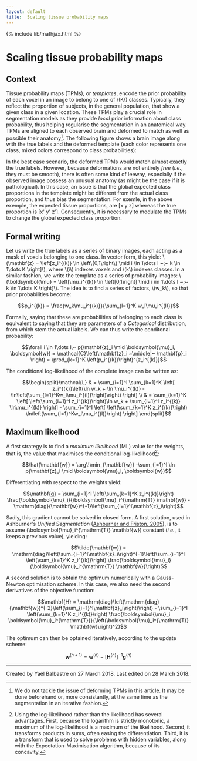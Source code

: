 ```yaml
---
layout: default
title:  Scaling tissue probability maps
---
```

{% include lib/mathjax.html %}

Scaling tissue probability maps
===============================

Context
-------

Tissue probability maps (TPMs), or _templates_, encode the prior probability of each voxel in an image to belong to one of \\(K\\) classes. Typically, they reflect the proportion of subjects, in the general population, that show a given class in a given location. These TPMs play a crucial role in segmentation models as they provide *local* prior information about class probability, thus helping regularise the segmentation in an anatomical way. TPMs are aligned to each observed brain and deformed to match as well as possible their anatomy[^registration]. The following figure shows a brain image along with the true labels and the deformed template (each color represents one class, mixed colors correspond to class probabilities):

[^registration]: We do not tackle the issue of deforming TPMs in this article. It may be done beforehand or, more consistantly, at the same time as the segmentation in an iterative fashion.

In the best case scenario, the deformed TPMs would match almost exactly the true labels. However, because deformations are not entirely _free_ (_i.e._, they must be smooth), there is often some kind of leeway, especially if the observed image possess an unusual anatomy (as might be the case if it is pathological). In this case, an issue is that the global expected class proportions in the template might be different from the actual class proportion, and thus bias the segmentation. For exemle, in the above exemple, the expected tissue proportions, are [x y z] whereas the true proportion is [x' y' z']. Consequently, it is necessary to modulate the TPMs to change the global expected class proportion.

Formal writing
--------------

Let us write the true labels as a series of binary images, each acting as a mask of voxels belonging to one class. In vector form, this yield: \\(\mathbf{z} = \left[z_i^{(k)} \in \left\\{0,1\right\\} \mid  i \in 1\dots I ~;~ k \in 1\dots K \right]\\), where \\(i\\) indexes voxels and \\(k\\) indexes classes. In a similar fashion, we write the template as a series of probability images: \\(\boldsymbol{\mu} = \left[\mu_i^{(k)} \in \left[0,1\right] \mid  i \in 1\dots I ~;~ k \in 1\dots K \right]\\). The idea is to find a series of factors, \\(w_k\\), so that prior probabilities become:

$$p_i^{(k)} = \frac{w_k\mu_i^{(k)}}{\sum_{l=1}^K w_l\mu_i^{(l)}}$$

Formally, saying that these are probabilities of belonging to each class is equivalent to saying that they are parameters of a _Categorical_ distribution, from which stem the actual labels. We can thus write the conditonal probability:

$$\forall i \in 1\dots I,~ p(\mathbf{z}_i \mid \boldsymbol{\mu}_i, \boldsymbol{w}) = \mathcal{C}\left(\mathbf{z}_i ~\middle|~ \mathbf{p}_i \right) = \prod_{k=1}^K \left(p_i^{(k)}\right)^{z_i^{(k)}}$$

The conditional log-likelihood of the complete image can be written as:

$$\begin{split}\mathcal{L} 
& = \sum_{i=1}^I \sum_{k=1}^K \left[ z_i^{(k)}\left(\ln w_k + \ln \mu_i^{(k)} - \ln\left(\sum_{l=1}^Kw_l\mu_i^{(l)}\right)\right) \right] \\
& = \sum_{k=1}^K \left[ \left(\sum_{i=1}^I z_i^{(k)}\right)\ln w_k  + \sum_{i=1}^I z_i^{(k)} \ln\mu_i^{(k)} \right] - \sum_{i=1}^I \left[ \left(\sum_{k=1}^K z_i^{(k)}\right) \ln\left(\sum_{l=1}^Kw_l\mu_i^{(l)}\right) \right]
\end{split}$$

Maximum likelhood
-----------------

A first strategy is to find a _maximum likelihood_ (ML) value for the weights, that is, the value that maximises the conditional log-likelihood[^log]:

[^log]: Using the log-likelihood rather than the likelihood has several advantages. First, because the logarithm is strictly monotonic, a maximum of the log-likelihood is a maximum of the likelihood. Second, it transforms products in sums, often easing the differentiation. Third, it is a transform that is used to solve problems with hidden variables, along with the Expectation-Maximisation algorithm, because of its concavity. 

$$\hat{\mathbf{w}} = \arg\!\min_{\mathbf{w}} -\sum_{i=1}^I \ln p(\mathbf{z}_i \mid \boldsymbol{\mu}_i, \boldsymbol{w})$$

Differentiating with respect to the weights yield:

$$\mathbf{g} = \sum_{i=1}^I \left(\sum_{k=1}^K z_i^{(k)}\right) \frac{\boldsymbol{\mu}_i}{\boldsymbol{\mu}_i^{\mathrm{T}} \mathbf{w}} - \mathrm{diag}(\mathbf{w})^{-1}\left(\sum_{i=1}^I\mathbf{z}_i\right)$$

Sadly, this gradient cannot be solved in closed form. A first solution, used in Ashburner's _Unified Segmentation_ ([Ashburner and Friston, 2005](https://doi.org/10.1016/j.neuroimage.2005.02.018 "Persistent link using digital object identifier")), is to assume \(\boldsymbol{\mu}_i^{\mathrm{T}} \mathbf{w}\) constant (*i.e.*, it keeps a previous value), yielding:

$$\tilde{\mathbf{w}} = \mathrm{diag}\left(\sum_{i=1}^I\mathbf{z}_i\right)^{-1}\left(\sum_{i=1}^I \left(\sum_{k=1}^K z_i^{(k)}\right) \frac{\boldsymbol{\mu}_i}{\boldsymbol{\mu}_i^{\mathrm{T}} \mathbf{w}}\right)$$

A second solution is to obtain the optimum numerically with a Gauss-Newton optimisation scheme. In this case, we also need the second derivatives of the objective function:

$$\mathbf{H} = \mathrm{diag}\left(\mathrm{diag}(\mathbf{w})^{-2}\left(\sum_{i=1}^I\mathbf{z}_i\right)\right) - \sum_{i=1}^I \left(\sum_{k=1}^K z_i^{(k)}\right) \frac{\boldsymbol{\mu}_i \boldsymbol{\mu}_i^{\mathrm{T}}}{\left(\boldsymbol{\mu}_i^{\mathrm{T}} \mathbf{w}\right)^2}$$

The optimum can then be optained iteratively, according to the update scheme:

$$\mathbf{w}^{(n+1)} = \mathbf{w}^{(n)} - \left[\mathbf{H}^{(n)}\right]^{-1} \mathbf{g}^{(n)}$$

---
Created by Yaël Balbastre on 27 March 2018.
Last edited on 28 March 2018.
